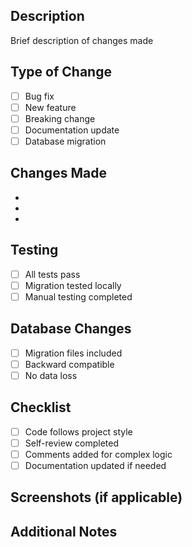 ## Description
Brief description of changes made

## Type of Change
- [ ] Bug fix
- [ ] New feature
- [ ] Breaking change
- [ ] Documentation update
- [ ] Database migration

## Changes Made
- 
- 
- 

## Testing
- [ ] All tests pass
- [ ] Migration tested locally
- [ ] Manual testing completed

## Database Changes
- [ ] Migration files included
- [ ] Backward compatible
- [ ] No data loss

## Checklist
- [ ] Code follows project style
- [ ] Self-review completed
- [ ] Comments added for complex logic
- [ ] Documentation updated if needed

## Screenshots (if applicable)

## Additional Notes

